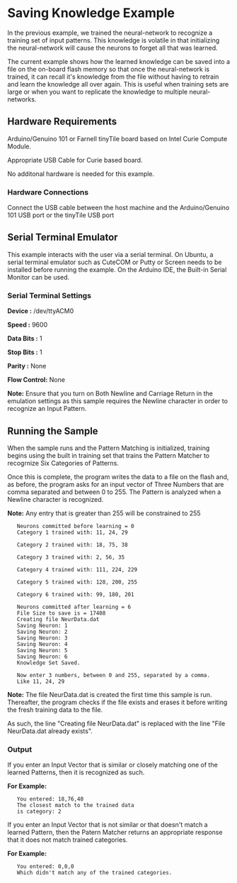 # Saving Knowledge Example

In the previous example, we trained the neural-network to recognize a training set of input patterns. This knowledge is volatile in that initializing the neural-network will cause the neurons to forget all that was learned.

The current example shows how the learned knowledge can be saved into a file on the on-board flash memory so that once the neural-network is trained, it can recall it's knowledge from the file without having to retrain and learn the knowledge all over again. This is useful when training sets are large or when you want to replicate the knowledge to multiple neural-networks.

## Hardware Requirements

   Arduino/Genuino 101 or Farnell tinyTile board based on Intel Curie Compute Module.
   
   Appropriate USB Cable for Curie based board.

   No additonal hardware is needed for this example.

### Hardware Connections
   
   Connect the USB cable between the host machine and the Arduino/Genuino 101
   USB port or the tinyTile USB port

## Serial Terminal Emulator

This example interacts with the user via a serial terminal. 
On Ubuntu, a serial terminal emulator such as CuteCOM or Putty or Screen needs to be installed before running the example. 
On the Arduino IDE, the Built-in Serial Monitor can be used.

### Serial Terminal Settings

   **Device      :** /dev/ttyACM0
   
   **Speed       :** 9600
   
   **Data Bits   :** 1
   
   **Stop Bits   :** 1
   
   **Parity      :** None
   
   **Flow Control:** None

**Note:** Ensure that you turn on Both Newline and Carriage Return 
in the emulation settings as this sample requires the Newline character
in order to recognize an Input Pattern.

## Running the Sample
When the sample runs and the Pattern Matching is initialized, training begins using the built in training set that trains the Pattern Matcher to recogrnize Six Categories of Patterns.

Once this is complete, the program writes the data to a file on the flash and, as before, the program asks for an input vector of Three Numbers that are comma separated and between 0 to 255. The Pattern is analyzed when a Newline character is recognized.

**Note:** Any entry that is greater than 255 will be constrained to 255

```
   Neurons committed before learning = 0
   Category 1 trained with: 11, 24, 29
 
   Category 2 trained with: 18, 75, 38
 
   Category 3 trained with: 2, 56, 35
 
   Category 4 trained with: 111, 224, 229
 
   Category 5 trained with: 128, 200, 255
 
   Category 6 trained with: 99, 180, 201
 
   Neurons committed after learning = 6
   File Size to save is = 17408
   Creating file NeurData.dat
   Saving Neuron: 1
   Saving Neuron: 2
   Saving Neuron: 3
   Saving Neuron: 4
   Saving Neuron: 5
   Saving Neuron: 6
   Knowledge Set Saved. 

   Now enter 3 numbers, between 0 and 255, separated by a comma. 
   Like 11, 24, 29 
```

**Note:** The file NeurData.dat is created the first time this sample is run. Thereafter, the program checks if the file exists and erases it before writing the fresh training data to the file.

As such, the line "Creating file NeurData.dat" is replaced with the line "File NeurData.dat already exists".

### Output 

If you enter an Input Vector that is similar or closely matching one 
of the learned Patterns, then it is recognized as such. 

**For Example:**

```
   You entered: 18,76,40
   The closest match to the trained data 
   is category: 2
```

If you enter an Input Vector that is not similar or that doesn't match
a learned Pattern, then the Patern Matcher returns an appropriate
response that it does not match trained categories. 

**For Example:**

```
   You entered: 0,0,0
   Which didn't match any of the trained categories.
```
